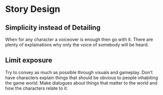 # Story Design
## Simplicity instead of Detailing
When for any character a voiceover is enough then go with it. There are plenty of explainations why only the voice of somebody will be heard.

## Limit exposure
Try to convey as much as possible through visuals and gameplay. Don't have characters explain things that should be obvious to people inhabiting the game world. Make dialogues about things that matter to the world and how the characters relate to it.
